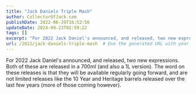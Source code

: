 ```yaml
---
title: "Jack Daniels Triple Mash"
author: CollectorOfJack.com
publishDate: 2022-06-29T16:52:56
updateDate: 2024-09-23T02:59:22
tags: []
excerpt: "For 2022 Jack Daniel's announced, and released, two new expressions. Both of these are released in a 700ml (and also a 1L version). The word on these releases is that they will be available regularly going forward, and are not limited releases like the 10 Year and Heritage barrels released over the last few years (more of those coming however). "
url: /2022/jack-daniels-triple-mash  # Use the generated URL with year
---
```

<p>For 2022 Jack Daniel's announced, and released, two new expressions. Both of these are released in a 700ml (and also a 1L version). The word on these releases is that they will be available regularly going forward, and are not limited releases like the 10 Year and Heritage barrels released over the last few years (more of those coming however).</p>  
